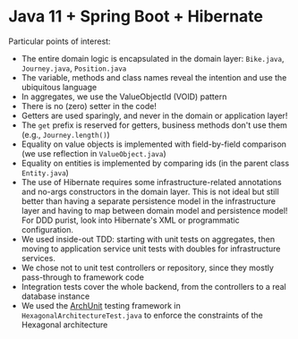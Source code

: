 # Java 11 + Spring Boot + Hibernate

Particular points of interest:

- The entire domain logic is encapsulated in the domain layer: `Bike.java`, `Journey.java`, `Position.java`
- The variable, methods and class names reveal the intention and use the ubiquitous language
- In aggregates, we use the ValueObjectId (VOID) pattern
- There is no (zero) setter in the code!
- Getters are used sparingly, and never in the domain or application layer!
- The `get` prefix is reserved for getters, business methods don't use them (e.g., `Journey.length()`)
- Equality on value objects is implemented with field-by-field comparison (we use reflection in `ValueObject.java`)
- Equality on entities is implemented by comparing ids (in the parent class `Entity.java`)
- The use of Hibernate requires some infrastructure-related annotations and no-args constructors in the domain layer.
  This is not ideal but still better than having a separate persistence model in the infrastructure layer and having to
  map between domain model and persistence model! For DDD purist, look into Hibernate's XML or programmatic
  configuration.
- We used inside-out TDD: starting with unit tests on aggregates, then moving to application service unit tests with
  doubles for infrastructure services.
- We chose not to unit test controllers or repository, since they mostly pass-through to framework code
- Integration tests cover the whole backend, from the controllers to a real database instance
- We used the [ArchUnit](https://www.archunit.org/) testing framework in `HexagonalArchitectureTest.java` to enforce the
  constraints of the Hexagonal architecture
